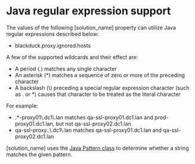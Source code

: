 # Java regular expression support

The values of the following [solution_name] property can utilize Java regular expressions described below:

* blackduck.proxy.ignored.hosts

A few of the supported wildcards and their effect are:

* A period (.) matches any single character
* An asterisk (*) matches a sequence of zero or more of the preceding character
* A backslash (\\) preceding a special regular expression character (such as . or *) causes that character to be treated as the literal character

For example:

* .*-proxy01\\.dc1\\.lan matches qa-ssl-proxy01.dc1.lan and prod-proxy01.dc1.lan, but not qa-ssl-proxy02.dc1.lan
* qa-ssl-proxy..\\.dc1\\.lan matches qa-ssl-proxy01.dc1.lan and qa-ssl-proxy02.dc1.lan

[solution_name] uses the [Java Pattern class](https://docs.oracle.com/javase/8/docs/api/java/util/regex/Pattern.html) to determine whether a string matches the given pattern.
